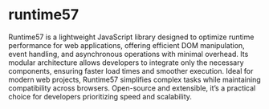 <h1> runtime57 </h1>
Runtime57 is a lightweight JavaScript library designed to optimize runtime performance for web applications, offering efficient DOM manipulation, event handling, and asynchronous operations with minimal overhead. Its modular architecture allows developers to integrate only the necessary components, ensuring faster load times and smoother execution. Ideal for modern web projects, Runtime57 simplifies complex tasks while maintaining compatibility across browsers. Open-source and extensible, it’s a practical choice for developers prioritizing speed and scalability.

